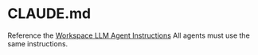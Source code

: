 # CLAUDE.md

Reference the [Workspace LLM Agent Instructions](./docs/AGENT_INSTRUCTIONS.md) 
All agents must use the same instructions.